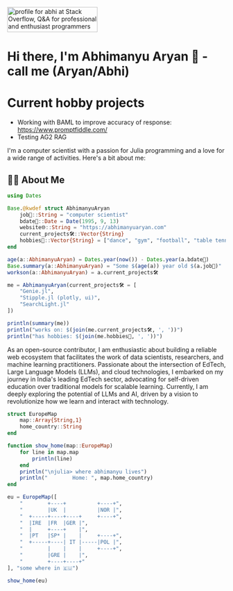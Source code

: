 <a href="https://stackoverflow.com/users/4417582/abhimanyuaryan"><img src="https://stackoverflow.com/users/flair/4417582.png?theme=dark" width="208" height="58" alt="profile for abhi at Stack Overflow, Q&amp;A for professional and enthusiast programmers" title="profile for abhi at Stack Overflow, Q&amp;A for professional and enthusiast programmers"></a>

# Hi there, I'm Abhimanyu Aryan 👋 - call me (Aryan/Abhi)

# Current hobby projects
- Working with BAML to improve accuracy of response: https://www.promptfiddle.com/
- Testing AG2 RAG 

I'm a computer scientist with a passion for Julia programming and a love for a wide range of activities. Here's a bit about me:

## 🙋‍♂️ About Me
```julia
using Dates

Base.@kwdef struct AbhimanyuAryan
    job👔::String = "computer scientist"
    bdate📅::Date = Date(1995, 9, 13)
    website🌐::String = "https://abhimanyuaryan.com"
    current_projects🛠️::Vector{String}
    hobbies🎉::Vector{String} = ["dance", "gym", "football", "table tennis", "lawn tennis", "swimming", "boxing", "computer games", "hacking", "almost anything that gets my adrenaline up"]
end

age(a::AbhimanyuAryan) = Dates.year(now()) - Dates.year(a.bdate📅)
Base.summary(a::AbhimanyuAryan) = "Some $(age(a)) year old $(a.job👔)"
workson(a::AbhimanyuAryan) = a.current_projects🛠️

me = AbhimanyuAryan(current_projects🛠️ = [
    "Genie.jl",
    "Stipple.jl (plotly, ui)",
    "SearchLight.jl"
])

println(summary(me))
println("works on: $(join(me.current_projects🛠️, ', '))")
println("has hobbies: $(join(me.hobbies🎉, ', '))")
```

As an open-source contributor, I am enthusiastic about building a reliable web ecosystem that facilitates the work of data scientists, researchers, and machine learning practitioners. Passionate about the intersection of EdTech, Large Language Models (LLMs), and cloud technologies, I embarked on my journey in India's leading EdTech sector, advocating for self-driven education over traditional models for scalable learning. Currently, I am deeply exploring the potential of LLMs and AI, driven by a vision to revolutionize how we learn and interact with technology.

```julia
struct EuropeMap
    map::Array{String,1}
    home_country::String
end

function show_home(map::EuropeMap)
    for line in map.map
        println(line)
    end
    println("\njulia> where abhimanyu lives")
    println("        Home: ", map.home_country)
end

eu = EuropeMap([
    "        +----+          +----+",
    "        |UK  |          |NOR |",
    "  +-----+----+----+     +----+",
    "  |IRE  |FR  |GER |",
    "  |     +----+    |",
    "  |PT   |SP* |    |     +----+",
    "  +-----+----| IT |-----|POL |",
    "        |    |    |     +----+",
    "        |GRE |    |",
    "        +----+----+"
], "some where in 🇪🇺")

show_home(eu)
```
